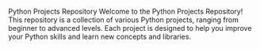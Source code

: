 Python Projects Repository
Welcome to the Python Projects Repository! This repository is a collection of various Python projects, ranging from beginner to advanced levels. Each project is designed to help you improve your Python skills and learn new concepts and libraries.

